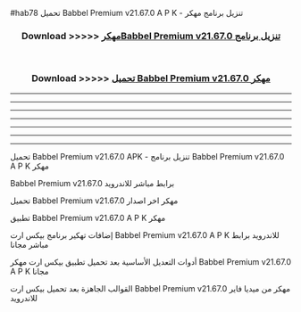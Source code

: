 #hab78 تحميل Babbel Premium v21.67.0 A P K - تنزيل برنامج مهكر



<div align="center">
<h3>Download >>>>> <a href="https://runaway1.web.app/?sq=Babbel Premium v21.67.0">مهكرBabbel Premium v21.67.0 تنزيل برنامج</a></h3><br>

<h3>Download >>>>> <a href="https://runaway1.web.app/?sq=Babbel Premium v21.67.0">تحميل Babbel Premium v21.67.0 مهكر</a></h3>
</div>


----------------------------------------------------------

----------------------------------------------------------

----------------------------------------------------------

----------------------------------------------------------

----------------------------------------------------------

----------------------------------------------------------

----------------------------------------------------------

تحميل Babbel Premium v21.67.0 APK - تنزيل برنامج Babbel Premium v21.67.0 A P K مهكر

Babbel Premium v21.67.0 برابط مباشر للاندرويد

تحميل Babbel Premium v21.67.0 مهكر اخر اصدار

تطبيق Babbel Premium v21.67.0 A P K مهكر

إضافات تهكير برنامج بيكس ارت Babbel Premium v21.67.0 A P K للاندرويد برابط مباشر مجانا

أدوات التعديل الأساسية بعد تحميل تطبيق بيكس ارت مهكر Babbel Premium v21.67.0 A P K مجانا

القوالب الجاهزة بعد تحميل بيكس ارت Babbel Premium v21.67.0 مهكر من ميديا فاير للاندرويد


